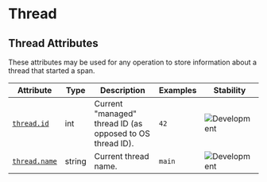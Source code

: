 <!-- NOTE: THIS FILE IS AUTOGENERATED. DO NOT EDIT BY HAND. -->
<!-- see templates/registry/markdown/attribute_namespace.md.j2 -->

# Thread

## Thread Attributes

These attributes may be used for any operation to store information about a thread that started a span.

| Attribute | Type | Description | Examples | Stability |
|---|---|---|---|---|
| <a id="thread-id" href="#thread-id">`thread.id`</a> | int | Current "managed" thread ID (as opposed to OS thread ID). | `42` | ![Development](https://img.shields.io/badge/-development-blue) |
| <a id="thread-name" href="#thread-name">`thread.name`</a> | string | Current thread name. | `main` | ![Development](https://img.shields.io/badge/-development-blue) |
